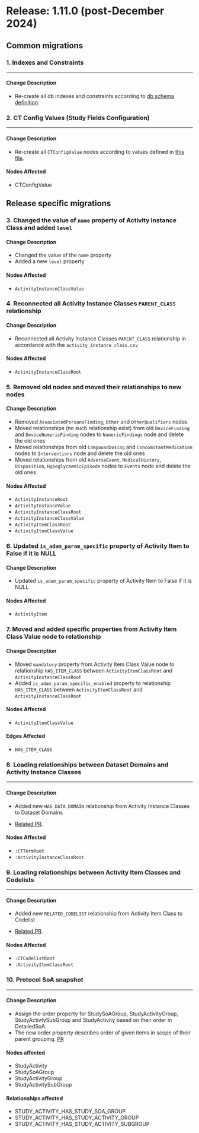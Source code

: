 # Release: 1.11.0 (post-December 2024)

## Common migrations

### 1. Indexes and Constraints
-------------------------------------
#### Change Description
- Re-create all db indexes and constraints according to [db schema definition](https://orgremoved.visualstudio.com/Clinical-MDR/_git/neo4j-mdr-db?path=/db_schema.py&version=GBmain&_a=contents).


### 2. CT Config Values (Study Fields Configuration)
-------------------------------------  
#### Change Description
- Re-create all `CTConfigValue` nodes according to values defined in [this file](https://orgremoved.visualstudio.com/Clinical-MDR/_git/studybuilder-import?path=/datafiles/configuration/study_fields_configuration.csv).

#### Nodes Affected
- CTConfigValue


## Release specific migrations


### 3. Changed the value of `name` property of Activity Instance Class and added `level`
#### Change Description
- Changed the value of the `name` property
- Added a new `level` property

#### Nodes Affected
- `ActivityInstanceClassValue`


### 4. Reconnected all Activity Instance Classes `PARENT_CLASS` relationship
#### Change Description
- Reconnected all Activity Instance Classes `PARENT_CLASS` relationship in accordance with the `activity_instance_class.csv`

#### Nodes Affected
- `ActivityInstanceClassRoot`


### 5. Removed old nodes and moved their relationships to new nodes
#### Change Description
- Removed `AssociatedPersonsFinding`, `Other` and `OtherQualifiers` nodes
- Moved relationships (no such relationship exist) from old `DeviceFinding` and `DeviceNumericFinding` nodes to `NumericFindings` node and delete the old ones
- Moved relationships from old `CompoundDosing` and `ConcomitantMedication` nodes to `Interventions` node and delete the old ones
- Moved relationships from old `AdverseEvent`, `MedicalHistory`, `Disposition`, `HypoglycaemicEpisode` nodes to `Events` node and delete the old ones

#### Nodes Affected
- `ActivityInstanceRoot`
- `ActivityInstanceValue`
- `ActivityInstanceClassRoot`
- `ActivityInstanceClassValue`
- `ActivityItemClassRoot`
- `ActivityItemClassValue`


### 6. Updated `is_adam_param_specific` property of Activity Item to False if it is NULL
#### Change Description
- Updated `is_adam_param_specific` property of Activity Item to False if it is NULL

#### Nodes Affected
- `ActivityItem`


### 7. Moved and added specific properties from Activity Item Class Value node to relationship
#### Change Description
- Moved `mandatory` property from Activity Item Class Value node to relationship `HAS_ITEM_CLASS` between `ActivityItemClassRoot` and `ActivityInstanceClassRoot`
- Added `is_adam_param_specific_enabled` property to relationship `HAS_ITEM_CLASS` between `ActivityItemClassRoot` and `ActivityInstanceClassRoot`

#### Nodes Affected
- `ActivityItemClassValue`

#### Edges Affected
- `HAS_ITEM_CLASS`


### 8. Loading relationships between Dataset Domains and Activity Instance Classes
-------------------------------------  
#### Change Description
- Added new `HAS_DATA_DOMAIN` relationship from Activity Instance Classes to Dataset Domains

- [Related PR](https://dev.azure.com/orgremoved/Clinical-MDR/_git/clinical-mdr-api/pullrequest/205344).

#### Nodes Affected
- `:CTTermRoot`
- `:ActivityInstanceClassRoot`


### 9. Loading relationships between Activity Item Classes and Codelists
-------------------------------------  
#### Change Description
- Added new `RELATED_CODELIST` relationship from Activity Item Class to Codelist

- [Related PR](https://dev.azure.com/orgremoved/Clinical-MDR/_git/clinical-mdr-api/pullrequest/207352).

#### Nodes Affected
- `:CTCodelistRoot`
- `:ActivityItemClassRoot`


### 10. Protocol SoA snapshot
----------------------------  
#### Change Description
- Assign the order property for StudySoAGroup, StudyActivityGroup, StudyActivtySubGroup and StudyActivity based on their order in DetailedSoA.
- The new order property describes order of given items in scope of their parent grouping.
  [PR](https://dev.azure.com/orgremoved/Clinical-MDR/_git/clinical-mdr-api/pullrequest/208978)

#### Nodes affected
- StudyActivity
- StudySoAGroup
- StudyActivityGroup
- StudyActivitySubGroup
#### Relationships affected
- STUDY_ACTIVITY_HAS_STUDY_SOA_GROUP
- STUDY_ACTIVITY_HAS_STUDY_ACTIVITY_GROUP
- STUDY_ACTIVITY_HAS_STUDY_ACTIVITY_SUBGROUP


